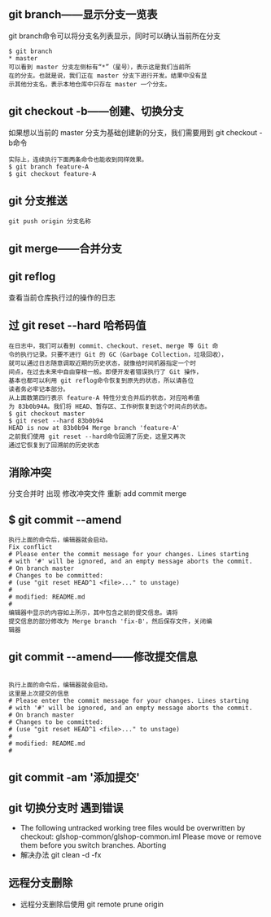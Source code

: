 
## git branch——显示分支一览表
git branch命令可以将分支名列表显示，同时可以确认当前所在分支
```
$ git branch
* master
可以看到 master 分支左侧标有“*”（星号），表示这是我们当前所
在的分支。也就是说，我们正在 master 分支下进行开发。结果中没有显
示其他分支名，表示本地仓库中只存在 master 一个分支。
```
## git checkout -b——创建、切换分支
如果想以当前的 master 分支为基础创建新的分支，我们需要用到 git checkout -b命令
```
实际上，连续执行下面两条命令也能收到同样效果。
$ git branch feature-A
$ git checkout feature-A
```
## git 分支推送
```
git push origin 分支名称
```
## git merge——合并分支
## git reflog 
查看当前仓库执行过的操作的日志
## 过 git reset --hard 哈希码值
```
在日志中，我们可以看到 commit、checkout、reset、merge 等 Git 命
令的执行记录。只要不进行 Git 的 GC（Garbage Collection，垃圾回收），
就可以通过日志随意调取近期的历史状态，就像给时间机器指定一个时
间点，在过去未来中自由穿梭一般。即便开发者错误执行了 Git 操作，
基本也都可以利用 git reflog命令恢复到原先的状态，所以请各位
读者务必牢记本部分。
从上面数第四行表示 feature-A 特性分支合并后的状态，对应哈希值
为 83b0b94A。我们将 HEAD、暂存区、工作树恢复到这个时间点的状态。
$ git checkout master
$ git reset --hard 83b0b94
HEAD is now at 83b0b94 Merge branch 'feature-A'
之前我们使用 git reset --hard命令回溯了历史，这里又再次
通过它恢复到了回溯前的历史状态
```
##  消除冲突
分支合并时 出现 修改冲突文件 重新 add commit merge
## $ git commit --amend
```
执行上面的命令后，编辑器就会启动。
Fix conflict
# Please enter the commit message for your changes. Lines starting
# with '#' will be ignored, and an empty message aborts the commit.
# On branch master
# Changes to be committed:
# (use "git reset HEAD^1 <file>..." to unstage)
#
# modified: README.md
#
编辑器中显示的内容如上所示，其中包含之前的提交信息。请将
提交信息的部分修改为 Merge branch 'fix-B'，然后保存文件，关闭编
辑器
```
## git commit --amend——修改提交信息 
```

执行上面的命令后，编辑器就会启动。
这里是上次提交的信息
# Please enter the commit message for your changes. Lines starting
# with '#' will be ignored, and an empty message aborts the commit.
# On branch master
# Changes to be committed:
# (use "git reset HEAD^1 <file>..." to unstage)
#
# modified: README.md
#
```
## git commit -am '添加提交'

## git 切换分支时 遇到错误
+  The following untracked working tree files would be overwritten by checkout:         glshop-common/glshop-common.iml Please move or remove them before you switch branches. Aborting
+ 解决办法 git clean -d -fx
## 远程分支删除
+ 远程分支删除后使用 git remote prune origin
